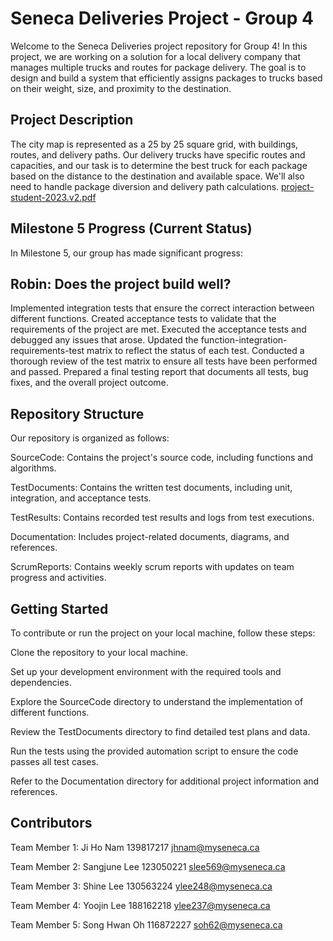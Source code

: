 # Seneca Deliveries Project - Group 4


Welcome to the Seneca Deliveries project repository for Group 4! In this project, we are working on a solution for a local delivery company that manages multiple trucks and routes for package delivery. The goal is to design and build a system that efficiently assigns packages to trucks based on their weight, size, and proximity to the destination.

## Project Description

The city map is represented as a 25 by 25 square grid, with buildings, routes, and delivery paths. Our delivery trucks have specific routes and capacities, and our task is to determine the best truck for each package based on the distance to the destination and available space. We'll also need to handle package diversion and delivery path calculations.
[project-student-2023.v2.pdf](https://github.com/SJLEE411/Sum23-SFT221-NEE-4/files/12256640/project-student-2023.v2.pdf)

## Milestone 5 Progress (Current Status)
In Milestone 5, our group has made significant progress:

## Robin: Does the project build well?

Implemented integration tests that ensure the correct interaction between different functions.
Created acceptance tests to validate that the requirements of the project are met.
Executed the acceptance tests and debugged any issues that arose.
Updated the function-integration-requirements-test matrix to reflect the status of each test.
Conducted a thorough review of the test matrix to ensure all tests have been performed and passed.
Prepared a final testing report that documents all tests, bug fixes, and the overall project outcome.

## Repository Structure
Our repository is organized as follows:


SourceCode: Contains the project's source code, including functions and algorithms.


TestDocuments: Contains the written test documents, including unit, integration, and acceptance tests.


TestResults: Contains recorded test results and logs from test executions.


Documentation: Includes project-related documents, diagrams, and references.


ScrumReports: Contains weekly scrum reports with updates on team progress and activities.


## Getting Started

To contribute or run the project on your local machine, follow these steps:


Clone the repository to your local machine.


Set up your development environment with the required tools and dependencies.


Explore the SourceCode directory to understand the implementation of different functions.


Review the TestDocuments directory to find detailed test plans and data.


Run the tests using the provided automation script to ensure the code passes all test cases.


Refer to the Documentation directory for additional project information and references.


## Contributors


Team Member 1: Ji Ho Nam 139817217 jhnam@myseneca.ca

Team Member 2: Sangjune Lee 123050221 slee569@myseneca.ca

Team Member 3: Shine Lee 130563224 ylee248@myseneca.ca

Team Member 4: Yoojin Lee 188162218 ylee237@myseneca.ca

Team Member 5: Song Hwan Oh 116872227 soh62@myseneca.ca


